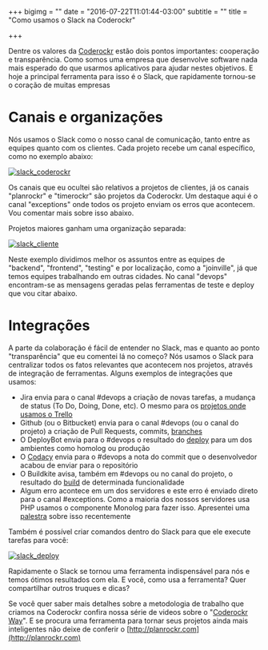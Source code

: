 +++
bigimg = ""
date = "2016-07-22T11:01:44-03:00"
subtitle = ""
title = "Como usamos o Slack na Coderockr"

+++

Dentre os valores da [Coderockr](http://coderockr.com) estão dois pontos importantes: cooperação e transparência. Como somos uma empresa que desenvolve software nada mais esperado do que usarmos aplicativos para ajudar nestes objetivos. E hoje a principal ferramenta para isso é o Slack, que rapidamente tornou-se o coração de muitas empresas

<!--more-->

# Canais e organizações

Nós usamos o Slack como o nosso canal de comunicação, tanto entre as equipes quanto com os clientes. Cada projeto recebe um canal específico, como no exemplo abaixo:

[![slack_coderockr](/images/posts/slack_coderockr.png)](/images/posts/slack_coderockr.png)

Os canais que eu ocultei são relativos a projetos de clientes, já os canais "planrockr" e "timerockr" são projetos da Coderockr. Um destaque aqui é o canal "exceptions" onde todos os projeto enviam os erros que acontecem. Vou comentar mais sobre isso abaixo.

Projetos maiores ganham uma organização separada:

[![slack_cliente](/images/posts/slack_cliente.png)](/images/posts/slack_cliente.png)

Neste exemplo dividimos melhor os assuntos entre as equipes de "backend", "frontend", "testing" e por localização, como a "joinville", já que temos equipes trabalhando em outras cidades. No canal "devops" encontram-se as mensagens geradas pelas ferramentas de teste e deploy que vou citar abaixo.

# Integrações

A parte da colaboração é fácil de entender no Slack, mas e quanto ao ponto "transparência" que eu comentei lá no começo? Nós usamos o Slack para centralizar todos os fatos relevantes que acontecem nos projetos, através de integração de ferramentas. Alguns exemplos de integrações que usamos:

- Jira envia para o canal #devops a criação de novas tarefas, a mudança de status (To Do, Doing, Done, etc). O mesmo para os [projetos onde usamos o Trello](https://www.youtube.com/watch?v=oybYF8XhXjs&index=2&list=PLkS5lYehKysZhw1prsoZQhiVfbYA5fEGz)
- Github (ou o Bitbucket) envia para o canal #devops (ou o canal do projeto) a criação de Pull Requests, commits, [branches](https://www.youtube.com/watch?v=0JDFcT3uCSs&index=3&list=PLkS5lYehKysZhw1prsoZQhiVfbYA5fEGz)
- O DeployBot envia para o #devops o resultado do [deploy](https://www.youtube.com/watch?v=5fiVaCszbDs&index=7&list=PLkS5lYehKysZhw1prsoZQhiVfbYA5fEGz) para um dos ambientes como homolog ou produção
- O [Codacy](https://www.youtube.com/watch?v=0sVeYpUiJig&index=4&list=PLkS5lYehKysZhw1prsoZQhiVfbYA5fEGz) envia para o #devops a nota do commit que o desenvolvedor acabou de enviar para o repositório
- O Buildkite avisa, também em #devops ou no canal do projeto, o resultado do [build](https://www.youtube.com/watch?v=TpeOwCzsVKg&index=6&list=PLkS5lYehKysZhw1prsoZQhiVfbYA5fEGz) de determinada funcionalidade
- Algum erro acontece em um dos servidores e este erro é enviado direto para o canal #exceptions. Como a maioria dos nossos servidores usa PHP usamos o componente Monolog para fazer isso. Apresentei uma [palestra](https://eltonminetto/dev/files/talks/letslog-160521130255.pdf) sobre isso recentemente

Também é possível criar comandos dentro do Slack para que ele execute tarefas para você:

[![slack_deploy](/images/posts/slack_deploy.png)](/images/posts/slack_deploy.png)

Rapidamente o Slack se tornou uma ferramenta indispensável para nós e temos ótimos resultados com ela. E você, como usa a ferramenta? Quer compartilhar outros truques e dicas?

Se você quer saber mais detalhes sobre a metodologia de trabalho que criamos na Coderockr confira nossa série de videos sobre o "[Coderockr Way](https://www.youtube.com/playlist?list=PLkS5lYehKysZhw1prsoZQhiVfbYA5fEGz)". E se procura uma ferramenta para tornar seus projetos ainda mais inteligentes não deixe de conferir o [http://planrockr.com](http://planrockr.com)
